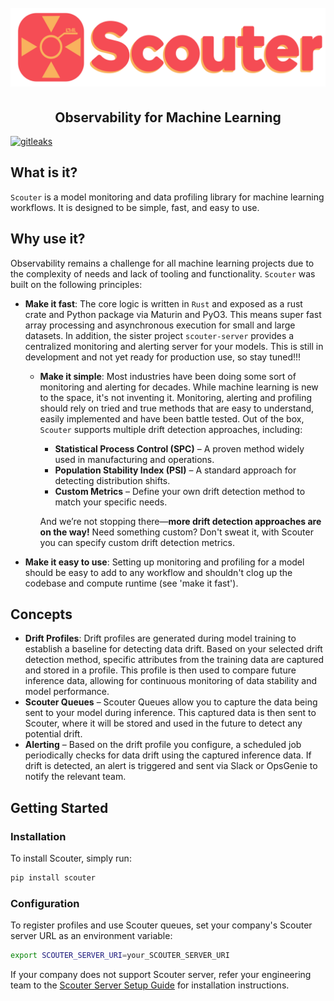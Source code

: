 <h1 align="center">
  <br>
  <img src="https://github.com/demml/scouter/blob/main/images/scouter-logo.png?raw=true"  width="600"alt="scouter logo"/>
  <br>
</h1>

<h2 align="center"><b>Observability for Machine Learning</b></h2>

[![gitleaks](https://img.shields.io/badge/protected%20by-gitleaks-purple)](https://github.com/zricethezav/gitleaks-action)

## **What is it?**

`Scouter` is a model monitoring and data profiling library for machine learning workflows. It is designed to be simple, fast, and easy to use.

## **Why use it?**

Observability remains a challenge for all machine learning projects due to the complexity of needs and lack of tooling and functionality. `Scouter` was built on the following principles:

- **Make it fast**: The core logic is written in `Rust` and exposed as a rust crate and Python package via Maturin and PyO3. This means super fast array processing and asynchronous execution for small and large datasets. In addition, the sister project `scouter-server` provides a centralized monitoring and alerting server for your models. This is still in development and not yet ready for production use, so stay tuned!!!

  - **Make it simple**: Most industries have been doing some sort of monitoring and alerting for decades. While machine learning is new to the space, it's not inventing it. Monitoring, alerting and profiling should rely on tried and true methods that are easy to understand, easily implemented and have been battle tested. Out of the box, `Scouter` supports multiple drift detection approaches, including:
      - **Statistical Process Control (SPC)** – A proven method widely used in manufacturing and operations.
      - **Population Stability Index (PSI)** – A standard approach for detecting distribution shifts.
      - **Custom Metrics** – Define your own drift detection method to match your specific needs.

    And we’re not stopping there—**more drift detection approaches are on the way!** Need something custom? Don't sweat it, with Scouter you can specify custom drift detection metrics.

- **Make it easy to use**: Setting up monitoring and profiling for a model should be easy to add to any workflow and shouldn't clog up the codebase and compute runtime (see 'make it fast').

## Concepts

- **Drift Profiles**: Drift profiles are generated during model training to establish a baseline for detecting data drift. Based on your selected drift detection method, specific attributes from the training data are captured and stored in a profile. This profile is then used to compare future inference data, allowing for continuous monitoring of data stability and model performance.
- **Scouter Queues** – Scouter Queues allow you to capture the data being sent to your model during inference. This captured data is then sent to Scouter, where it will be stored and used in the future to detect any potential drift.
- **Alerting** – Based on the drift profile you configure, a scheduled job periodically checks for data drift using the captured inference data. If drift is detected, an alert is triggered and sent via Slack or OpsGenie to notify the relevant team.


## Getting Started

### **Installation**
To install Scouter, simply run:

```bash
pip install scouter
```

### **Configuration**
To register profiles and use Scouter queues, set your company's Scouter server URL as an environment variable:

```bash
export SCOUTER_SERVER_URI=your_SCOUTER_SERVER_URI
```

If your company does not support Scouter server, refer your engineering team to the [Scouter Server Setup Guide](#) for installation instructions.  
